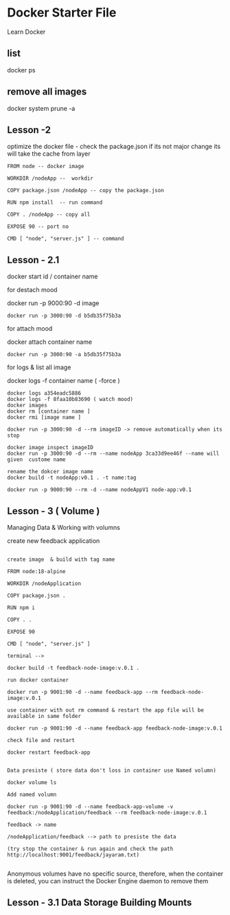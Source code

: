 # Docker Starter File
Learn Docker

list
---
docker ps

remove all images
-----------------
docker system prune -a

## Lesson -2

optimize the docker file  - check the package.json if its not major change its will take the cache from layer

```
FROM node -- docker image

WORKDIR /nodeApp --  workdir

COPY package.json /nodeApp -- copy the package.json

RUN npm install  -- run command

COPY . /nodeApp -- copy all

EXPOSE 90 -- port no

CMD [ "node", "server.js" ] -- command

```

## Lesson - 2.1

docker start id / container name

for destach mood

docker run -p 9000:90 -d image

```docker
docker run -p 3000:90 -d b5db35f75b3a
```


for attach mood

docker attach container name

```docker
docker run -p 3000:90 -a b5db35f75b3a
```
for logs & list all image

docker logs -f container name ( -force )

```docker
docker logs a354eadc5886
docker logs -f 8faa10b83690 ( watch mood)
docker images
docker rm [container name ]
docker rmi [image name ]

docker run -p 3000:90 -d --rm imageID -> remove automatically when its stop

docker image inspect imageID
docker run -p 3000:90 -d --rm --name nodeApp 3ca33d9ee46f --name will given  custome name

rename the dokcer image name
docker build -t nodeApp:v0.1 . -t name:tag

docker run -p 9000:90 --rm -d --name nodeAppV1 node-app:v0.1

```

## Lesson - 3 ( Volume )

Managing Data & Working with volumns

create new feedback application

```docker

create image  & build with tag name

FROM node:18-alpine

WORKDIR /nodeApplication

COPY package.json .

RUN npm i

COPY . .

EXPOSE 90

CMD [ "node", "server.js" ]

terminal -->

docker build -t feedback-node-image:v.0.1 .

run docker container

docker run -p 9001:90 -d --name feedback-app --rm feedback-node-image:v.0.1

use container with out rm command & restart the app file will be available in same folder

docker run -p 9001:90 -d --name feedback-app feedback-node-image:v.0.1

check file and restart

docker restart feedback-app


Data presiste ( store data don't loss in container use Named volumn)

docker volume ls

Add named volumn

docker run -p 9001:90 -d --name feedback-app-volume -v feedback:/nodeApplication/feedback --rm feedback-node-image:v.0.1

feedback -> name

/nodeApplication/feedback --> path to presiste the data

(try stop the container & run again and check the path http://localhost:9001/feedback/jayaram.txt)


```
Anonymous volumes have no specific source, therefore, when the container is deleted, you can instruct the Docker Engine daemon to remove them

## Lesson - 3.1 Data Storage Building Mounts
